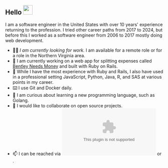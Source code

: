 ## Hello <img src="https://media.giphy.com/media/hvRJCLFzcasrR4ia7z/giphy.gif" width="30px"/>

I am a software engineer in the United States with over 10 years' experience returning to the profession. I tried other career paths from 2017 to 2024, but before this I worked as a software engineer from 2006 to 2017 mostly doing web development.

- 👨‍💻 _I am currently looking for work._ I am available for a remote role  or for a role in the Northern Virginia area.
- 🔭 I am currently working on a web app for splitting expenses called [Bentley Needs Money](https://github.com/joshuaborn/bentley-needs-money) and built with Ruby on Rails.
- 🧾 While I have the most experience with Ruby and Rails, I also have used in a professional setting JavaScript, Python, Java, R, and SAS at various points in my career.
- ⌨️ I use Git and Docker daily.
- 🤔 I am curious about learning a new programming language, such as Golang.
- 👯 I would like to collaborate on open source projects.
- 📫 I can be reached via ![<img src="https://img.shields.io/badge/Email-gray?logo=gmail&logoColor=white">](mailto:joshua.born@gmail.com) or ![<img src="https://img.shields.io/badge/LinkedIn-blue?logo=linkedin&logoColor=white">](https://www.linkedin.com/in/joshuaborn/).
